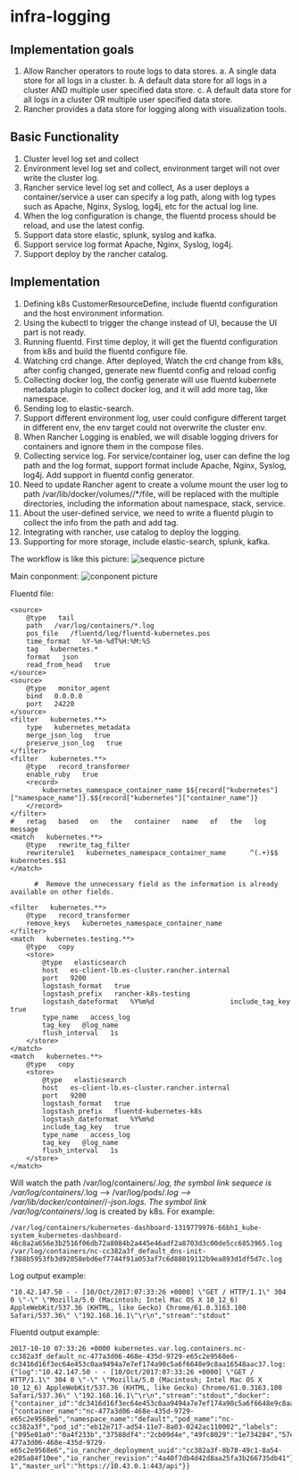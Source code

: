 # infra-logging

## Implementation goals

1. Allow Rancher operators to route logs to data stores.
  a. A single data store for all logs in a cluster.
  b. A default data store for all logs in a cluster AND multiple user specified data store.
  c. A default data store for all logs in a cluster OR multiple user specified data store.
2. Rancher provides a data store for logging along with visualization tools.

## Basic Functionality
1. Cluster level log set and collect
2. Environment level log set and collect, environment target will not over write the cluster log.
3. Rancher service level log set and collect, As a user deploys a container/service a user can specify a log path, along with log types such as Apache, Nginx, Syslog, log4j, etc for the actual log line.
4. When the log configuration is change, the fluentd process should be reload, and use the latest config.
5. Support data store elastic, splunk, syslog and kafka. 
6. Support service log format  Apache, Nginx, Syslog, log4j.
7. Support deploy by the rancher catalog.

## Implementation
1. Defining k8s CustomerResourceDefine, include fluentd configuration and the host environment information.
2. Using the kubectl to trigger the change instead of UI, because the UI part is not ready.
3. Running fluentd. First time deploy, it will get the fluentd configuration from k8s and build the fluentd configure file.
4. Watching crd change. After deployed, Watch the crd change from k8s, after config changed, generate new fluentd config and reload config
5. Collecting docker log, the config generate will use fluentd kubernete metadata plugin to collect docker log, and it will add more tag, like namespace.
6. Sending log to elastic-search.
7. Support different environment log, user could configure different target in different env, the env target could not overwrite the cluster env.
8. When Rancher Logging is enabled, we will disable logging drivers for containers and ignore them in the compose files.
9. Collecting service log. For service/container log, user can define the log path and the log format, support format include Apache, Nginx, Syslog, log4j.  Add support in fluentd config generator.
10. Need to update Rancher agent to create a volume mount the user log to path  /var/lib/docker/volumes/<name>/*/file, <name> will be replaced with the multiple directories, including the information about namespace, stack, service. 
11. About the user-defined service, we need to write a fluentd plugin to collect the info from the path and add tag.
12. Integrating with rancher, use catalog to deploy the logging.
13. Supporting for more storage, include elastic-search, splunk, kafka.

The workflow is like this picture:
![sequence picture](https://www.draw.io/?lightbox=1&highlight=FFFFFF&edit=_blank&layers=1&nav=1&title=logging_sequence.xml#Uhttps%3A%2F%2Fraw.githubusercontent.com%2Faiwantaozi%2Fdraw%2Fmaster%2Flogging_sequence.xml)

Main conponment:
![conponent picture](https://www.draw.io/?lightbox=1&highlight=0000ff&edit=_blank&layers=1&nav=1&title=logging_conponent.xml#Uhttps%3A%2F%2Fraw.githubusercontent.com%2Faiwantaozi%2Fdraw%2Fmaster%2Flogging_conponent.xml)

Fluentd file:

```
<source>
	@type   tail
	path   /var/log/containers/*.log
	pos_file   /fluentd/log/fluentd-kubernetes.pos
	time_format   %Y-%m-%dT%H:%M:%S
	tag   kubernetes.*
	format   json
	read_from_head   true
</source>
<source>
	@type   monitor_agent
	bind   0.0.0.0
	port   24220
</source>
<filter   kubernetes.**>
	type   kubernetes_metadata
	merge_json_log   true
	preserve_json_log   true
</filter>
<filter   kubernetes.**>
    @type   record_transformer
    enable_ruby   true
    <record>
        kubernetes_namespace_container_name $${record["kubernetes"]["namespace_name"]}.$${record["kubernetes"]["container_name"]}       
    </record>
</filter>
#   retag   based   on   the   container   name   of   the   log   message
<match   kubernetes.**>
	@type   rewrite_tag_filter
	rewriterule1   kubernetes_namespace_container_name      ^(.+)$$   kubernetes.$$1
</match>

      #  Remove the unnecessary field as the information is already available on other fields.
      
<filter   kubernetes.**>
    @type   record_transformer
    remove_keys   kubernetes_namespace_container_name
</filter>
<match   kubernetes.testing.**>
    @type   copy
    <store>
        @type   elasticsearch
        host   es-client-lb.es-cluster.rancher.internal
        port   9200
        logstash_format   true
        logstash_prefix   rancher-k8s-testing
        logstash_dateformat   %Y%m%d                   include_tag_key   true
        type_name   access_log
        tag_key   @log_name
        flush_interval   1s
    </store>
</match>
<match   kubernetes.**>             
    @type   copy                 
    <store>
        @type   elasticsearch
        host   es-client-lb.es-cluster.rancher.internal                 
        port   9200
        logstash_format   true
        logstash_prefix   fluentd-kubernetes-k8s
        logstash_dateformat   %Y%m%d
        include_tag_key   true
        type_name   access_log
        tag_key   @log_name
        flush_interval   1s
    </store> 
</match>

```

Will watch the path /var/log/containers/*.log, the symbol link sequece is /var/log/containers/*.log --> /var/log/pods/*.log --> /var/lib/docker/container/*/*-json.logs. The symbol link /var/log/containers/*.log is 
created by k8s. For example:

```
/var/log/containers/kubernetes-dashboard-1319779976-66bh1_kube-system_kubernetes-dashboard-46c8a2a656e3b2516f06db72a8084b2a445e46adf2a8703d3c00de5cc6853965.log
/var/log/containers/nc-cc382a3f_default_dns-init-f388b5953fb3d92058ebd6ef7744f91a053af7c6d88019112b9ea893d1df5d7c.log
```

Log output example:
```
"10.42.147.50 - - [10/Oct/2017:07:33:26 +0000] \"GET / HTTP/1.1\" 304 0 \"-\" \"Mozilla/5.0 (Macintosh; Intel Mac OS X 10_12_6) AppleWebKit/537.36 (KHTML, like Gecko) Chrome/61.0.3163.100 Safari/537.36\" \"192.168.16.1\"\r\n","stream":"stdout"
```

Fluentd output example:
```
2017-10-10 07:33:26 +0000 kubernetes.var.log.containers.nc-cc382a3f_default_nc-477a3d06-468e-435d-9729-e65c2e9568e6-dc3416d16f3ec64e453c0aa9494a7e7ef174a90c5a6f6648e9c8aa16548aac37.log: {"log":"10.42.147.50 - - [10/Oct/2017:07:33:26 +0000] \"GET / HTTP/1.1\" 304 0 \"-\" \"Mozilla/5.0 (Macintosh; Intel Mac OS X 10_12_6) AppleWebKit/537.36 (KHTML, like Gecko) Chrome/61.0.3163.100 Safari/537.36\" \"192.168.16.1\"\r\n","stream":"stdout","docker":{"container_id":"dc3416d16f3ec64e453c0aa9494a7e7ef174a90c5a6f6648e9c8aa16548aac37"},"kubernetes":{"container_name":"nc-477a3d06-468e-435d-9729-e65c2e9568e6","namespace_name":"default","pod_name":"nc-cc382a3f","pod_id":"eb12e717-ad54-11e7-8a03-0242ac110002","labels":{"095e01a0":"0a4f233b","37588df4":"2cb09d4e","49fc8029":"1e734284","57e8c97c":"6670fdb8","714ff794":"f9f90eea","9a730256":"b76e98af","a089e9af":"b326b506","c4d44529":"7b13b53d","eaee61ea":"27b03b75","fce8991e":"b326b506","io_rancher_container_primary":"nc-477a3d06-468e-435d-9729-e65c2e9568e6","io_rancher_deployment_uuid":"cc382a3f-8b78-49c1-8a54-e205a84f10ee","io_rancher_revision":"4a40f7db4d42d8aa25fa3b266735db41"},"host":"node-1","master_url":"https://10.43.0.1:443/api"}}
```


